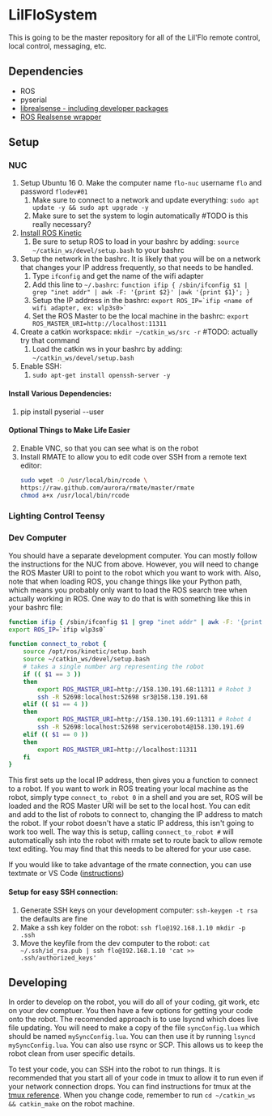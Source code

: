 # LilFloSystem
This is going to be the master repository for all of the Lil'Flo remote control, local control, messaging, etc.

## Dependencies
- ROS
- pyserial 
- [librealsense - including developer packages](https://github.com/IntelRealSense/librealsense/blob/master/doc/distribution_linux.md#installing-the-packages)
- [ROS Realsense wrapper](https://github.com/intel-ros/realsense)

## Setup

### NUC
1. Setup Ubuntu 16
    0. Make the computer name `flo-nuc` username `flo` and password `flodev#01`
    1. Make sure to connect to a network and update everything: 
        `sudo apt update -y && sudo apt upgrade -y`
    2. Make sure to set the system to login automatically #TODO is this really 
       necessary?
2. [Install ROS Kinetic](http://wiki.ros.org/kinetic/Installation)
    1. Be sure to setup ROS to load in your bashrc by adding: 
       `source ~/catkin_ws/devel/setup.bash` to your bashrc
3.  Setup the network in the bashrc. It is likely that you will be on a network 
    that changes your IP address frequently, so that needs to be handled. 
    1. Type `ifconfig` and get the name of the wifi adapter
    2. Add this line to `~/.bashrc`: 
       `function ifip { /sbin/ifconfig $1 | grep "inet addr" | awk -F: '{print $2}' |awk '{print $1}'; }`
    3. Setup the IP address in the bashrc: 
       `` export ROS_IP=`ifip <name of wifi adapter, ex: wlp3s0>` ``
    4. Set the ROS Master to be the local machine in the bashrc: 
       `export ROS_MASTER_URI=http://localhost:11311`
3. Create a catkin workspace: `mkdir ~/catkin_ws/src -r` #TODO: actually try that command
    1. Load the catkin ws in your bashrc by adding: `~/catkin_ws/devel/setup.bash`
5. Enable SSH: 
    1. `sudo apt-get install openssh-server -y`


#### Install Various Dependencies:
1. pip install pyserial --user

#### Optional Things to Make Life Easier
2. Enable VNC, so that you can see what is on the robot
3. Install RMATE to allow you to edit code over SSH from a remote text editor:
    ```bash
    sudo wget -O /usr/local/bin/rcode \
    https://raw.github.com/aurora/rmate/master/rmate
    chmod a+x /usr/local/bin/rcode
    ```

### Lighting Control Teensy

### Dev Computer
You should have a separate development computer. You can mostly follow the 
instructions for the NUC from above. 
However, you will need to change the ROS Master URI to point to the robot which 
you want to work with. Also, note that when loading ROS, you change things like
your Python path, which means you probably only want to load the ROS search tree
when actually working in ROS. One way to do that is with something like this in
your bashrc file:

```bash
function ifip { /sbin/ifconfig $1 | grep "inet addr" | awk -F: '{print $2}' |awk '{print $1}'; }
export ROS_IP=`ifip wlp3s0`

function connect_to_robot {
    source /opt/ros/kinetic/setup.bash
    source ~/catkin_ws/devel/setup.bash
    # takes a single number arg representing the robot
    if (( $1 == 3 ))
    then
        export ROS_MASTER_URI=http://158.130.191.68:11311 # Robot 3
        ssh -R 52698:localhost:52698 sr3@158.130.191.68
    elif (( $1 == 4 ))
    then
        export ROS_MASTER_URI=http://158.130.191.69:11311 # Robot 4
        ssh -R 52698:localhost:52698 servicerobot4@158.130.191.69
    elif (( $1 == 0 ))
    then
        export ROS_MASTER_URI=http://localhost:11311
    fi
}
```
This first sets up the local IP address, then gives you a function to connect to
a robot. If you want to work in ROS treating your local machine as the robot, 
simply type `connect_to_robot 0` in a shell and you are set, ROS will be loaded
and the ROS Master URI will be set to the local host. You can edit and add to the
list of robots to connect to, changing the IP address to match the robot. If
your robot doesn't have a static IP address, this isn't going to work too well. 
The way this is setup, calling `connect_to_robot #` will automatically ssh into 
the robot with rmate set to route back to allow remote text editing. You may
find that this needs to be altered for your use case. 

If you would like to take advantage of the rmate connection, you can use textmate
or VS Code ([instructions](http://michaelsobrepera.com/guides/vscode.html))

#### Setup for easy SSH connection:
1. Generate SSH keys on your development computer: `ssh-keygen -t rsa` the defaults are fine
2. Make a ssh key folder on the robot: `ssh flo@192.168.1.10 mkdir -p .ssh` 
3. Move the keyfile from the dev computer to the robot: 
   `` cat ~/.ssh/id_rsa.pub | ssh flo@192.168.1.10 'cat >> .ssh/authorized_keys' ``


## Developing
In order to develop on the robot, you will do all of your coding, git work, etc 
on your dev comptuer. You then have a few options for getting your code onto the 
robot. The recomended approach is to use lsycnd which does live file updating.
You will need to make a copy of the file `syncConfig.lua` which should be named
`mySyncConfig.lua`. You can then use it by running `lsyncd mySyncConfig.lua`. 
You can also use rsync or SCP. This allows us to keep the robot 
clean from user specific details. 

To test your code, you can SSH into the robot to run things. It is recommended
that you start all of your code in tmux to allow it to run even if your network 
connection drops. You can find instructions for tmux at the 
[tmux reference](https://tmuxcheatsheet.com/). When you change code, remember
to run `cd ~/catkin_ws && catkin_make` on the robot machine.  